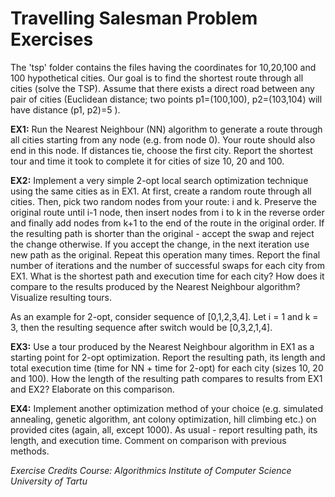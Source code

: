# Travelling Salesman Problem Exercises
The 'tsp' folder contains the files having the coordinates for 10,20,100 and 100 hypothetical cities.
Our goal is to find the shortest route through all cities (solve the TSP). Assume that there exists a direct road between any pair of cities (Euclidean distance; two points p1=(100,100), p2=(103,104) will have distance (p1, p2)=5 ).

**EX1:** Run the Nearest Neighbour (NN) algorithm to generate a route through all cities starting from any node (e.g. from node 0). Your route should also end in this node. If distances tie, choose the first city. Report the shortest tour and time it took to complete it for cities of size 10, 20 and 100. 

**EX2:** Implement a very simple 2-opt local search optimization technique using the same cities as in EX1. At first, create a random route through all cities. Then, pick two random nodes from your route: i and k. Preserve the original route until i-1 node, then insert nodes from i to k in the reverse order and finally add nodes from k+1 to the end of the route in the original order. If the resulting path is shorter than the original - accept the swap and reject the change otherwise. If you accept the change, in the next iteration use new path as the original. Repeat this operation many times. Report the final number of iterations and the number of successful swaps for each city from EX1. What is the shortest path and execution time for each city? How does it compare to the results produced by the Nearest Neighbour algorithm? Visualize resulting tours.

As an example for 2-opt, consider sequence of [0,1,2,3,4]. Let i = 1 and k = 3, then the resulting sequence after switch would be [0,3,2,1,4].

**EX3:** Use a tour produced by the Nearest Neighbour algorithm in EX1 as a starting point for 2-opt optimization. Report the resulting path, its length and total execution time (time for NN + time for 2-opt) for each city (sizes 10, 20 and 100). How the length of the resulting path compares to results from EX1 and EX2? Elaborate on this comparison.

**EX4:** Implement another optimization method of your choice (e.g. simulated annealing, genetic algorithm, ant colony optimization, hill climbing etc.) on provided cites (again, all, except 1000). As usual - report resulting path, its length, and execution time. Comment on comparison with previous methods.


*Exercise Credits
Course: Algorithmics
Institute of Computer Science
University of Tartu*
